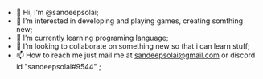 - 👋 Hi, I’m @sandeepsolai;
- 👀 I’m interested in developing and playing games, creating somthing new;
- 🌱 I’m currently learning programing language;
- 💞️ I’m looking to collaborate on something new so that i can learn stuff;
- 📫 How to reach me  just mail me at sandeepsolai@gmail.com or discord id "sandeepsolai#9544" ;

<!---
sandeepsolai/sandeepsolai is a ✨ special ✨ repository because its `README.md` (this file) appears on your GitHub profile.
You can click the Preview link to take a look at your changes.
--->
